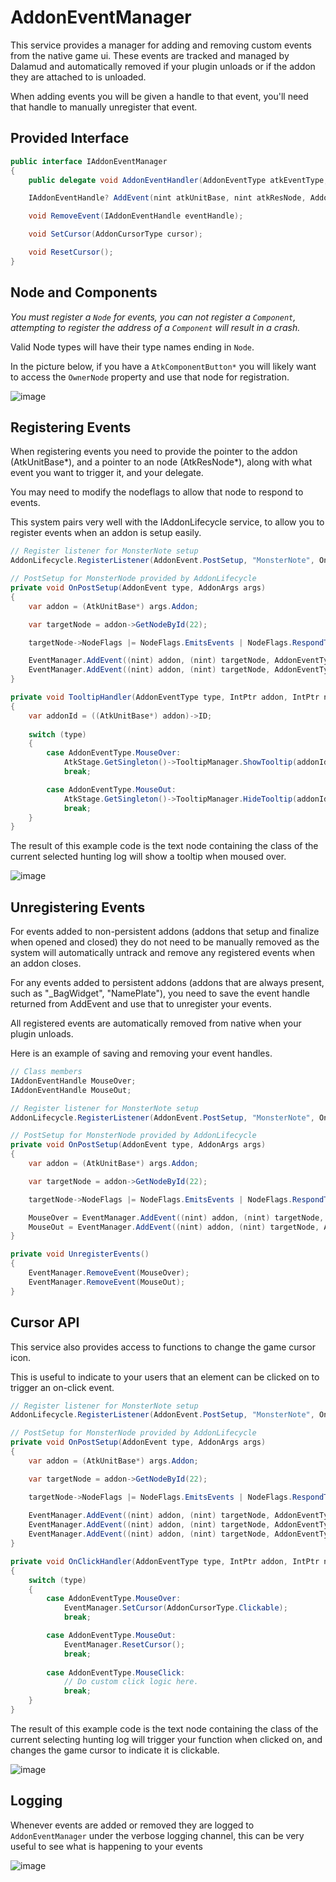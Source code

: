 # AddonEventManager

This service provides a manager for adding and removing custom events from the native game ui. 
These events are tracked and managed by Dalamud and automatically removed if your plugin unloads or if the addon they are attached to is unloaded.

When adding events you will be given a handle to that event, you'll need that handle to manually unregister that event.

## Provided Interface
```cs
public interface IAddonEventManager
{
    public delegate void AddonEventHandler(AddonEventType atkEventType, nint atkUnitBase, nint atkResNode);

    IAddonEventHandle? AddEvent(nint atkUnitBase, nint atkResNode, AddonEventType eventType, AddonEventHandler eventHandler);

    void RemoveEvent(IAddonEventHandle eventHandle);

    void SetCursor(AddonCursorType cursor);

    void ResetCursor();
}
```

## Node and Components
*You must register a `Node` for events, you can not register a `Component`, attempting to register the address of a `Component` will result in a crash.*

Valid Node types will have their type names ending in `Node`.

In the picture below, if you have a `AtkComponentButton*` you will likely want to access the `OwnerNode` property and use that node for registration.

![image](https://github.com/MidoriKami/dalamud-docs/assets/9083275/e4c00a43-67e4-4164-8338-6862e4e12182)

## Registering Events
When registering events you need to provide the pointer to the addon (AtkUnitBase*),
and a pointer to an node (AtkResNode*), along with what event you want to trigger it, and your delegate.

You may need to modify the nodeflags to allow that node to respond to events.

This system pairs very well with the IAddonLifecycle service, to allow you to register events when an addon is setup easily.

```cs
// Register listener for MonsterNote setup
AddonLifecycle.RegisterListener(AddonEvent.PostSetup, "MonsterNote", OnPostSetup);

// PostSetup for MonsterNode provided by AddonLifecycle
private void OnPostSetup(AddonEvent type, AddonArgs args)
{
    var addon = (AtkUnitBase*) args.Addon;

    var targetNode = addon->GetNodeById(22);

    targetNode->NodeFlags |= NodeFlags.EmitsEvents | NodeFlags.RespondToMouse | NodeFlags.HasCollision;

    EventManager.AddEvent((nint) addon, (nint) targetNode, AddonEventType.MouseOver, TooltipHandler);
    EventManager.AddEvent((nint) addon, (nint) targetNode, AddonEventType.MouseOut, TooltipHandler);
}

private void TooltipHandler(AddonEventType type, IntPtr addon, IntPtr node)
{
    var addonId = ((AtkUnitBase*) addon)->ID;
    
    switch (type)
    {
        case AddonEventType.MouseOver:
            AtkStage.GetSingleton()->TooltipManager.ShowTooltip(addonId, (AtkResNode*)node, "This is a tooltip.");
            break;

        case AddonEventType.MouseOut:
            AtkStage.GetSingleton()->TooltipManager.HideTooltip(addonId);
            break;
    }
}
```

The result of this example code is the text node containing the class of the current selected hunting log will show a tooltip when moused over.

![image](https://github.com/goatcorp/dalamud-docs/assets/9083275/0b859b62-085c-4879-9316-2136232a3fc5)

## Unregistering Events
For events added to non-persistent addons (addons that setup and finalize when opened and closed) they do not need to be manually removed 
as the system will automatically untrack and remove any registered events when an addon closes.

For any events added to persistent addons (addons that are always present, such as "_BagWidget", "NamePlate"), you need to save the event handle returned from AddEvent and use that to unregister your events.

All registered events are automatically removed from native when your plugin unloads.

Here is an example of saving and removing your event handles.

```cs
// Class members
IAddonEventHandle MouseOver;
IAddonEventHandle MouseOut;

// Register listener for MonsterNote setup
AddonLifecycle.RegisterListener(AddonEvent.PostSetup, "MonsterNote", OnPostSetup);

// PostSetup for MonsterNode provided by AddonLifecycle
private void OnPostSetup(AddonEvent type, AddonArgs args)
{
    var addon = (AtkUnitBase*) args.Addon;

    var targetNode = addon->GetNodeById(22);

    targetNode->NodeFlags |= NodeFlags.EmitsEvents | NodeFlags.RespondToMouse | NodeFlags.HasCollision;

    MouseOver = EventManager.AddEvent((nint) addon, (nint) targetNode, AddonEventType.MouseOver, TooltipHandler);
    MouseOut = EventManager.AddEvent((nint) addon, (nint) targetNode, AddonEventType.MouseOut, TooltipHandler);
}

private void UnregisterEvents()
{
    EventManager.RemoveEvent(MouseOver);
    EventManager.RemoveEvent(MouseOut);
}
```

## Cursor API
This service also provides access to functions to change the game cursor icon.

This is useful to indicate to your users that an element can be clicked on to trigger an on-click event.

```cs
// Register listener for MonsterNote setup
AddonLifecycle.RegisterListener(AddonEvent.PostSetup, "MonsterNote", OnPostSetup);

// PostSetup for MonsterNode provided by AddonLifecycle
private void OnPostSetup(AddonEvent type, AddonArgs args)
{
    var addon = (AtkUnitBase*) args.Addon;

    var targetNode = addon->GetNodeById(22);

    targetNode->NodeFlags |= NodeFlags.EmitsEvents | NodeFlags.RespondToMouse | NodeFlags.HasCollision;
    
    EventManager.AddEvent((nint) addon, (nint) targetNode, AddonEventType.MouseOver, OnClickHandler);
    EventManager.AddEvent((nint) addon, (nint) targetNode, AddonEventType.MouseOut, OnClickHandler);
    EventManager.AddEvent((nint) addon, (nint) targetNode, AddonEventType.MouseClick, OnClickHandler);
}

private void OnClickHandler(AddonEventType type, IntPtr addon, IntPtr node)
{
    switch (type)
    {
        case AddonEventType.MouseOver:
            EventManager.SetCursor(AddonCursorType.Clickable);
            break;

        case AddonEventType.MouseOut:
            EventManager.ResetCursor();
            break;
        
        case AddonEventType.MouseClick:
            // Do custom click logic here.
            break;
    }
}
```

The result of this example code is the text node containing the class of the current selecting hunting log will trigger your function when clicked on, and changes the game cursor to indicate it is clickable.

![image](https://github.com/goatcorp/dalamud-docs/assets/9083275/78566abc-1f03-41cf-8973-dc3d3186b717)

## Logging
Whenever events are added or removed they are logged to `AddonEventManager` under the verbose logging channel, this can be very useful to see what is happening to your events

![image](https://github.com/goatcorp/dalamud-docs/assets/9083275/77cb00ed-e5ea-4219-82fa-ce22b92a41ad)
